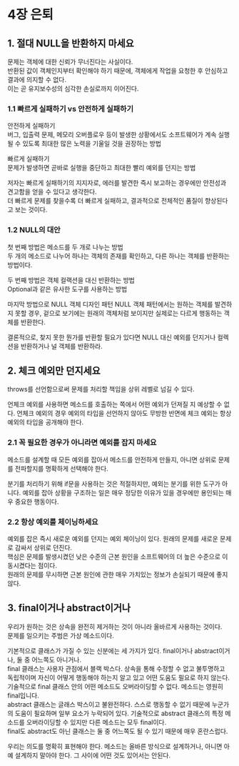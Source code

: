 # 4장 은퇴

## 1. 절대 NULL을 반환하지 마세요

문제는 객체에 대한 신뢰가 무너진다는 사실이다.  
반환된 값이 객체인지부터 확인해야 하기 때문에, 객체에게 작업을 요청한 후 안심하고 결과에 의지할 수 없다.  
이는 곧 유지보수성의 심각한 손실로까지 이어진다.

### 1.1 빠르게 실패하기 vs 안전하게 실패하기

안전하게 실패하기  
버그, 입출력 문제, 메모리 오버플로우 등이 발생한 상황에서도 소프트웨어가 계속 실행될 수 있도록 최대한 많은 노력을 기울일 것을 권장하는 방법   

빠르게 실패하기  
문제가 발생하면 곧바로 실행을 중단하고 최대한 빨리 예외를 던지는 방법  

저자는 빠르게 실패하기의 지지자로, 에러를 발견한 즉시 보고하는 경우에만 안전성과 견고함을 얻을 수 있다고 생각한다.  
더 빠르게 문제를 찾을수록 더 빠르게 실패하고, 결과적으로 전체적인 품질이 향상된다고 보는 것이다.

### 1.2 NULL의 대안

첫 번째 방법은 메소드를 두 개로 나누는 방법  
두 개의 메소드로 나누어 하나는 객체의 존재를 확인하고, 다른 하나는 객체를 반환하는 방법이다.  

두 번째 방법은 객체 컬랙션을 대신 반환하는 방법  
Optional과 같은 유사한 도구를 사용하는 방법

마지막 방법으로 NULL 객체 디자인 패턴
NULL 객체 패턴에서는 원하는 객체를 발견하지 못할 경우, 겉으로 보기에는 원래의 객체처럼 보이지만 실제로는 다르게 행동하는 객체를 반환한다.

결론적으로, 찾지 못한 뭔가를 반환할 필요가 있다면 NULL 대신 예외를 던지거나 컬렉션을 반환하거나 널 객체를 반환하라.

## 2. 체크 예외만 던지세요

throws를 선언함으로써 문제를 처리할 책임을 상위 레벨로 넘길 수 있다.

언체크 예외를 사용하면 메소드를 호출하는 쪽에서 어떤 예외가 던져질 지 예상할 수 없다.  언체크 예외의 경우 예외의 타입을 선언하지 않아도 무방한 반면에 체크 예외는 항상 예외의 타입을 공개해야 한다.

### 2.1 꼭 필요한 경우가 아니라면 예외를 잡지 마세요

메소드를 설계할 때 모든 예외를 잡아서 메소드를 안전하게 만들지, 아니면 상위로 문제를 전파할지를 명확하게 선택해야 한다.

분기를 처리하기 위해 if문을 사용하는 것은 적절하지만, 예외는 분기를 위한 도구가 아니다. 예외를 잡아 상황을 구조하는 일은 매우 정당한 이유가 있을 경우에만 용인되는 매우 중요한 행동이다.

### 2.2 항상 예외를 체이닝하세요

예외를 잡은 즉시 새로운 예외를 던지는 예외 체이닝이 있다. 원래의 문제를 새로운 문제로 감싸서 상위로 던진다.  
핵심은 문제를 발생시켰던 낮은 수준의 근본 원인을 소프트웨어의 더 높은 수준으로 이동시켰다는 점이다.  
원래의 문제를 무시하면 근본 원인에 관한 매우 가치있는 정보가 손실되기 때문에 좋지않다.

## 3. final이거나 abstract이거나

우리가 원하는 것은 상속을 완전히 제거하는 것이 아니라 올바르게 사용하는 것이다.  
문제를 일으키는 주범은 가상 메소드이다.

기본적으로 클래스가 가질 수 있는 신분에는 세 가지가 있다. final이거나 abstract이거나, 둘 중 어느쪽도 아니거나.  
final 클래스는 사용자 관점에서 블랙 박스다. 상속을 통해 수정할 수 없고 불투명하고 독립적이며 자신이 어떻게 행동해야 하는지 알고 있고 어떤 도움도 필요로 하지 않는다. 기술적으로 final 클래스 안의 어떤 메소드도 오버라이딩할 수 없다. 메소드는 영원히 final입니다.  
abstract 클래스는 글래스 박스이고 불완전하다. 스스로 행동할 수 없기 때문에 누군가의 도움이 필요하며 일부 요소가 누락되어 있다. 기술적으로 abstract 클래스의 특정 메소드를 오버라이딩할 수 있지만 다른 메소드는 모두 final이다.  
final도 abstract도 아닌 클래스는 둘 중 어느쪽도 될 수 있기 때문에 매우 혼란스럽다. 

우리는 의도를 명확히 표현해야 한다. 메소드는 올바른 방식으로 설계하거나, 아니면 아예 설계하지 말아야 한다. 그 사이에 어떤 것도 있어서는 안된다.